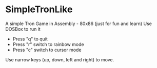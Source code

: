 SimpleTronLike
==============

A simple Tron Game in Assembly - 80x86 (just for fun and learn)
Use DOSBox to run it

* Press "q" to quit
* Press "r" switch to rainbow mode
* Press "c" switch to cursor mode

Use narrow keys (up, down, left and right) to move.
